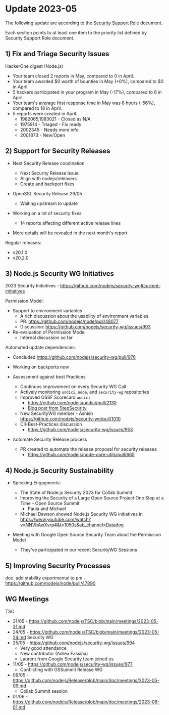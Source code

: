 # Update 2023-05

The following update are according to the [Security Support Role](./security-support-role.md) document.

Each section points to at least one item to the priority list defined by Security Support Role document.

## 1) Fix and Triage Security Issues

HackerOne digest (Node.js)
  * Your team closed 2 reports in May, compared to 0 in April.
  * Your team awarded $0 worth of bounties in May (+0%), compared to $0 in April.
  * 5 hackers participated in your program in May (-17%), compared to 6 in April.
  * Your team's average first response time in May was 8 hours (-56%), compared to 18 in April.
  * 5 reports were created in April.
    * 1982065,1983021 - Closed as N/A
    * 1975914 - Triaged - Fix ready
    * 2002345 - Needs more info
    * 2001873 - New/Open

## 2) Support for Security Releases

* Next Security Release coodination
  * Next Security Release Issue
  * Align with nodejs/releasers
  * Create and backport fixes

* OpenSSL Security Release 29/05
  * Waiting upstream to update

* Working on a lot of security fixes
  * 14 reports affecting different active release lines
* More details will be revealed in the next month's report

Regular releases:
  * v20.1.0
  * v20.2.0

## 3) Node.js Security WG Initiatives

2023 Security Initiatives - https://github.com/nodejs/security-wg#current-initiatives

Permission Model:
  * Support to environment variables
    * A rich discussion about the usability of environment variables
    * PR: https://github.com/nodejs/node/pull/48077
    * Discussion: https://github.com/nodejs/security-wg/issues/993
  * Re-evaluation of Permission Model
    * Internal discussion so far

Automated update dependencies:
  * Concluded https://github.com/nodejs/security-wg/pull/976
  * Working on backports now

* Assessment against best Practices
  * Continuos improvement on every Security WG Call
  * Actively monitoring `undici`, `node`, and `security-wg` repositories
  * Improved OSSF Scorecard `undici`
    * https://github.com/nodejs/undici/pull/2130
    * [Blog post from StepSecurity](https://www.linkedin.com/posts/varunsharma07_workflow-apply-security-best-practices-by-activity-7070113937400233984-Oh59)
  * New SecurityWG member - Ashish https://github.com/nodejs/security-wg/pull/1010
  * CII-Best-Practices discussion
    * https://github.com/nodejs/security-wg/issues/953

* Automate Security Release process
  * PR created to automate the release proposal for security releases
    * https://github.com/nodejs/node-core-utils/pull/665

## 4) Node.js Security Sustainability

* Speaking Engagments:
  * The State of Node.js Security 2023 for Collab Summit
  * Improving the Security of a Large Open Source Project One Step at a Time - Open Source Summit
    * Paula and Michael
  * Michael Dawson showed Node.js Security WG initiatives in https://www.youtube.com/watch?v=NNVhAwXvrp4&t=1050s&ab_channel=Datadog

* Meeting with Google Open Source Security Team about the Permission Model
  * They've participated in our recent SecurityWG Sessions 

## 5) Improving Security Processes

doc: add stability experimental to pm - https://github.com/nodejs/node/pull/47890

## WG Meetings

TSC
  * 31/05 - https://github.com/nodejs/TSC/blob/main/meetings/2023-05-31.md
  * 24/05 - https://github.com/nodejs/TSC/blob/main/meetings/2023-05-24.md
Security WG
  * 25/05 - https://github.com/nodejs/security-wg/issues/994
    * Very good attendance
    * New contributor (Adrea Fassina)
    * Laurent from Google Security team joined us
  * 11/05 - https://github.com/nodejs/security-wg/issues/977
    * Conflicting with OSSummit
Release WG
  * 09/05 - https://github.com/nodejs/Release/blob/main/doc/meetings/2023-05-09.md
    * Collab Summit session
  * 01/06 - https://github.com/nodejs/Release/blob/main/doc/meetings/2023-06-01.md
